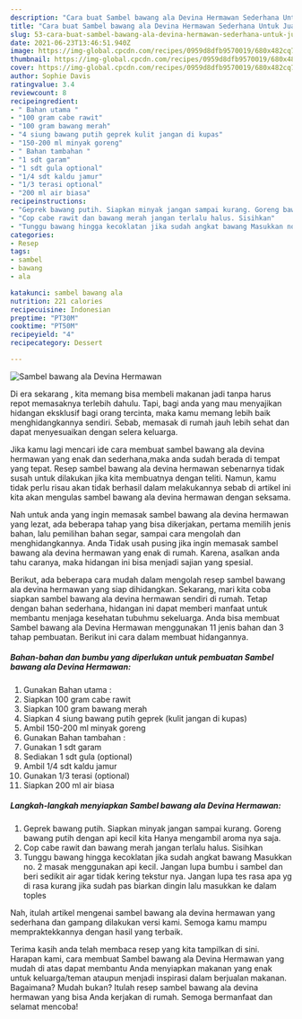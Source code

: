 ```yaml
---
description: "Cara buat Sambel bawang ala Devina Hermawan Sederhana Untuk Jualan"
title: "Cara buat Sambel bawang ala Devina Hermawan Sederhana Untuk Jualan"
slug: 53-cara-buat-sambel-bawang-ala-devina-hermawan-sederhana-untuk-jualan
date: 2021-06-23T13:46:51.940Z
image: https://img-global.cpcdn.com/recipes/0959d8dfb9570019/680x482cq70/sambel-bawang-ala-devina-hermawan-foto-resep-utama.jpg
thumbnail: https://img-global.cpcdn.com/recipes/0959d8dfb9570019/680x482cq70/sambel-bawang-ala-devina-hermawan-foto-resep-utama.jpg
cover: https://img-global.cpcdn.com/recipes/0959d8dfb9570019/680x482cq70/sambel-bawang-ala-devina-hermawan-foto-resep-utama.jpg
author: Sophie Davis
ratingvalue: 3.4
reviewcount: 8
recipeingredient:
- " Bahan utama "
- "100 gram cabe rawit"
- "100 gram bawang merah"
- "4 siung bawang putih geprek kulit jangan di kupas"
- "150-200 ml minyak goreng"
- " Bahan tambahan "
- "1 sdt garam"
- "1 sdt gula optional"
- "1/4 sdt kaldu jamur"
- "1/3 terasi optional"
- "200 ml air biasa"
recipeinstructions:
- "Geprek bawang putih. Siapkan minyak jangan sampai kurang. Goreng bawang putih dengan api kecil kita Hanya mengambil aroma nya saja."
- "Cop cabe rawit dan bawang merah jangan terlalu halus. Sisihkan"
- "Tunggu bawang hingga kecoklatan jika sudah angkat bawang Masukkan no. 2 masak menggunakan api kecil. Jangan lupa bumbu i sambel dan beri sedikit air agar tidak kering tekstur nya. Jangan lupa tes rasa apa yg di rasa kurang jika sudah pas biarkan dingin lalu masukkan ke dalam toples"
categories:
- Resep
tags:
- sambel
- bawang
- ala

katakunci: sambel bawang ala 
nutrition: 221 calories
recipecuisine: Indonesian
preptime: "PT30M"
cooktime: "PT50M"
recipeyield: "4"
recipecategory: Dessert

---
```



![Sambel bawang ala Devina Hermawan](https://img-global.cpcdn.com/recipes/0959d8dfb9570019/680x482cq70/sambel-bawang-ala-devina-hermawan-foto-resep-utama.jpg)

Di era  sekarang , kita memang bisa membeli makanan jadi tanpa harus repot memasaknya terlebih dahulu. Tapi, bagi anda yang mau menyajikan hidangan eksklusif bagi orang tercinta, maka kamu memang lebih baik menghidangkannya sendiri. Sebab, memasak di rumah jauh lebih sehat dan dapat menyesuaikan dengan selera keluarga.

Jika kamu lagi mencari ide cara membuat sambel bawang ala devina hermawan yang enak dan sederhana,maka anda sudah berada di tempat yang tepat. Resep sambel bawang ala devina hermawan  sebenarnya tidak susah untuk dilakukan jika kita membuatnya dengan teliti. Namun, kamu tidak perlu risau akan tidak berhasil dalam melakukannya 
sebab di artikel ini kita akan mengulas sambel bawang ala devina hermawan dengan seksama.  



Nah untuk anda yang ingin memasak sambel bawang ala devina hermawan yang lezat, ada beberapa tahap yang bisa dikerjakan, pertama memilih jenis bahan, lalu pemilihan bahan segar, sampai cara mengolah dan menghidangkannya. Anda Tidak usah pusing jika ingin memasak sambel bawang ala devina hermawan yang enak di rumah. Karena, asalkan anda  tahu caranya, maka hidangan ini bisa menjadi sajian yang spesial.

Berikut, ada beberapa cara mudah dalam mengolah resep sambel bawang ala devina hermawan yang siap dihidangkan. Sekarang, mari kita coba siapkan sambel bawang ala devina hermawan sendiri di rumah. Tetap dengan bahan sederhana, hidangan ini dapat memberi manfaat untuk membantu menjaga kesehatan tubuhmu sekeluarga. Anda bisa membuat Sambel bawang ala Devina Hermawan menggunakan 11 jenis bahan dan 3 tahap pembuatan. Berikut ini cara dalam membuat hidangannya.

<!--inarticleads1-->

##### Bahan-bahan dan bumbu yang diperlukan untuk pembuatan Sambel bawang ala Devina Hermawan:

1. Gunakan  Bahan utama :
1. Siapkan 100 gram cabe rawit
1. Siapkan 100 gram bawang merah
1. Siapkan 4 siung bawang putih geprek (kulit jangan di kupas)
1. Ambil 150-200 ml minyak goreng
1. Gunakan  Bahan tambahan :
1. Gunakan 1 sdt garam
1. Sediakan 1 sdt gula (optional)
1. Ambil 1/4 sdt kaldu jamur
1. Gunakan 1/3 terasi (optional)
1. Siapkan 200 ml air biasa




<!--inarticleads2-->

##### Langkah-langkah menyiapkan Sambel bawang ala Devina Hermawan:

1. Geprek bawang putih. Siapkan minyak jangan sampai kurang. Goreng bawang putih dengan api kecil kita Hanya mengambil aroma nya saja.
1. Cop cabe rawit dan bawang merah jangan terlalu halus. Sisihkan
1. Tunggu bawang hingga kecoklatan jika sudah angkat bawang Masukkan no. 2 masak menggunakan api kecil. Jangan lupa bumbu i sambel dan beri sedikit air agar tidak kering tekstur nya. Jangan lupa tes rasa apa yg di rasa kurang jika sudah pas biarkan dingin lalu masukkan ke dalam toples




Nah, itulah artikel mengenai  sambel bawang ala devina hermawan  yang sederhana dan gampang dilakukan versi kami. Semoga kamu mampu mempraktekkannya dengan hasil yang terbaik. 

Terima kasih anda telah membaca resep yang kita tampilkan di sini. Harapan kami, cara membuat  Sambel bawang ala Devina Hermawan yang mudah di atas dapat membantu Anda menyiapkan makanan yang enak untuk keluarga/teman ataupun menjadi inspirasi dalam berjualan makanan. Bagaimana? Mudah bukan? Itulah resep sambel bawang ala devina hermawan yang bisa Anda kerjakan di rumah. Semoga bermanfaat dan selamat mencoba!


